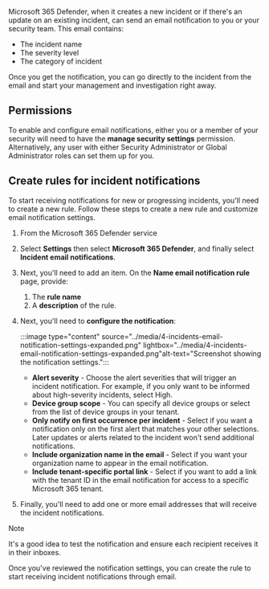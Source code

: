 Microsoft 365 Defender, when it creates a new incident or if there's an update on an existing incident, can send an email notification to you or your security team. This email contains:

- The incident name
- The severity level
- The category of incident

Once you get the notification, you can go directly to the incident from the email and start your management and investigation right away.

## Permissions

To enable and configure email notifications, either you or a member of your security will need to have the **manage security settings** permission. Alternatively, any user with either Security Administrator or Global Administrator roles can set them up for you.

## Create rules for incident notifications

To start receiving notifications for new or progressing incidents, you'll need to create a new rule. Follow these steps to create a new rule and customize email notification settings.

1. From the Microsoft 365 Defender service
1. Select **Settings** then select **Microsoft 365 Defender**, and finally select **Incident email notifications**.
1. Next, you'll need to add an item. On the **Name email notification rule** page, provide:
   1. The **rule name**
   1. A **description** of the rule.
1. Next, you'll need to **configure the notification**:

   :::image type="content" source="../media/4-incidents-email-notification-settings-expanded.png" lightbox="../media/4-incidents-email-notification-settings-expanded.png"alt-text="Screenshot showing the notification settings.":::

   - **Alert severity** - Choose the alert severities that will trigger an incident notification. For example, if you only want to be informed about high-severity incidents, select High.
   - **Device group scope** - You can specify all device groups or select from the list of device groups in your tenant.
   - **Only notify on first occurrence per incident** - Select if you want a notification only on the first alert that matches your other selections. Later updates or alerts related to the incident won't send additional notifications.
   - **Include organization name in the email** - Select if you want your organization name to appear in the email notification.
   - **Include tenant-specific portal link** - Select if you want to add a link with the tenant ID in the email notification for access to a specific Microsoft 365 tenant.

1. Finally, you'll need to add one or more email addresses that will receive the incident notifications.

> [!NOTE]
> It's a good idea to test the notification and ensure each recipient receives it in their inboxes.

Once you've reviewed the notification settings, you can create the rule to start receiving incident notifications through email.

